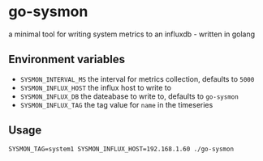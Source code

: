 # go-sysmon
a minimal tool for writing system metrics to an influxdb - written in golang

## Environment variables
- `SYSMON_INTERVAL_MS` the interval for metrics collection, defaults to `5000`
- `SYSMON_INFLUX_HOST` the influx host to write to
- `SYSMON_INFLUX_DB` the dateabase to write to, defaults to `go-sysmon`
- `SYSMON_INFLUX_TAG` the tag value for `name` in the timeseries

## Usage

`SYSMON_TAG=system1 SYSMON_INFLUX_HOST=192.168.1.60 ./go-sysmon`
